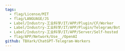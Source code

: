 ```yaml
---
tags:
  - flag/License/MIT
  - flag/LANGUAGE/JS
  - Label/Industry-工业科学/IT/APP/Plugin/CF/Worker
  - Label/Industry-工业科学/IT/APP/Plugin/Telegram/Bot
  - Label/Industry-工业科学/IT/APP/Server/Self-hosted
  - flag/APP/Network/Use__/OpenAI
github: TBXark/ChatGPT-Telegram-Workers
---
```

